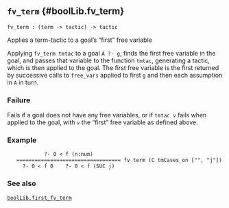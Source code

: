 ## `fv_term` {#boolLib.fv_term}


```
fv_term : (term -> tactic) -> tactic
```



Applies a term-tactic to a goal’s “first” free variable


Applying `fv_term tmtac` to a goal `A ?- g`, finds the first free
variable in the goal, and passes that variable to the function
`tmtac`, generating a tactic, which is then applied to the goal. The
first free variable is the first returned by successive calls to
`free_vars` applied to first `g` and then each assumption in `A` in
turn.

### Failure

Fails if a goal does not have any free variables, or if `tmtac v`
fails when applied to the goal, with `v` the “first” free variable
as defined above.

### Example

    
                ?- 0 < f (n:num)
       ================================== fv_term (C tmCases_on ["", "j"])
         ?- 0 < f 0    ?- 0 < f (SUC j)
    

### See also

[`boolLib.first_fv_term`](#boolLib.first_fv_term)

